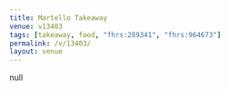 ```yaml
---
title: Martello Takeaway
venue: v13403
tags: [takeaway, food, "fhrs:289341", "fhrs:964673"]
permalink: /v/13403/
layout: venue
---
```

null